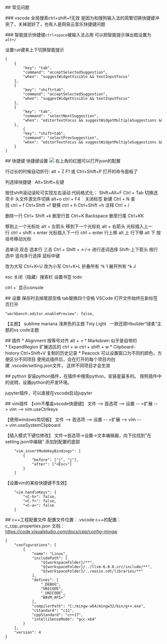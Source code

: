 ## 常见问题

### vscode 全局搜索ctrl+shift+f无效
是因为和搜狗输入法的简繁切换快捷键冲突了，关掉就好了，也有人是网易云音乐快捷键问题

### 智能提示快捷键`ctrl+space`被输入法占用
可以把智能提示弹出框设置为`alt+/`

设置`tab`键来上下切换智能提示
```
[
    {
        "key": "tab",
        "command": "acceptSelectedSuggestion",
        "when": "suggestWidgetVisible && textInputFocus"
    },
    {
        "key": "shift+tab",
        "command": "acceptSelectedSuggestion",
        "when": "suggestWidgetVisible && textInputFocus"
    },
    {
        "key": "tab",
        "command": "selectNextSuggestion",
        "when": "editorTextFocus && suggestWidgetMultipleSuggestions && suggestWidgetVisible"
    },
        {
        "key": "shift+tab",
        "command": "selectPrevSuggestion",
        "when": "editorTextFocus && suggestWidgetMultipleSuggestions && suggestWidgetVisible"
    }
]
```


## 快捷键
快捷键设置
![](https://sunxvming.com/imgs/a4506184-9100-4a13-93c2-d8607d1bccbd.png)
右上角的红圈可以打开json的配置


行过长的时候自动折行: alt + Z
F1 或 Ctrl+Shift+P 打开的命令面板了

列选择快捷键   Alt+Shift+左键

按住shift滚动滚轮可实现左右滚动
代码格式化： Shift+Alt+F
Ctrl + Tab 切换选项卡
头文件源文件切换 alt+o
ctrl + F4    关闭标签
新建 Ctrl + N
查找 ctrl + f Ctrl+Shift +f
替换 ctrl + h Ctrl+Shift +h
注释 Ctrl + /


删除一行 Ctrl+ Shift +k
删至行首 Ctrl+K Backspace
删至行尾 Ctrl+KK


移到上一个光标处 alt + 左箭头
移到下一个光标处 alt + 右箭头
光标插入上一行 ctrl + shift + enter
光标插入下一行 ctrl + enter
行上移 alt 上
行下移 alt 下
按括号移动光标


选单词 双击
选本行 三击
Ctrl + Shift + ←/→ 进行逐词选择
Shift-上下箭头 按行选中
竖向多行选择 鼠标中键


改为大写 Ctrl+K+U
改为小写 Ctrl+K+L
折叠所有 ^k 1
展开所有 ^k J


esc 关闭（隐藏）搜索栏
设置书签 todo


ctrl +` 显示console



## 设置
保存时去掉尾部空格
tab替换四个空格
VSCode 打开文件始终在新标签页打开
```
"workbench.editor.enablePreview": false,
```



【主题】
sublime mariana 浅黑色的主题
Tiny Light   一款还原Hbuilder“绿柔”主题的vs code主题




## 插件
* Alignment 按等号对齐 alt + =
* Markdown 似乎是自带的
* ExpandRegion 扩展选区的 ctrl + w ctrl + shift + w
* Clipboard-history Ctrl+Shift+V 复制的历史记录
* Peacock
可以设置窗口为不同的颜色，方便区分不同项目
使用此插件后，会在打开的每个项目内创建 .vscode/setting.json文件，
这样不同项目才会生效



## python
安装python插件，在插件中搜索python，安装星最多的。
按照插件中的说明，设置python的开发环境。

jupyter插件，可以直接在vscode启动jupyter


## vim插件
【vim不覆盖vscode快捷键】
文件 --> 首选项 --> 设置 -- >扩展 --> vim --> vim.useCtrlkeys

【使用windows剪切板】
文件 --> 首选项 --> 设置 -- >扩展 --> vim --> vim.useSystemClipboard

【插入模式下键位修改】
文件->首选项->设置->文本编辑器，向下拉找到“在setting.json中编辑”
添加到配置的底部
```
    "vim.insertModeKeyBindings": [
        {
            "before": ["j", "j"],
            "after": ["<Esc>"]
        }
    ]
```

【设置vim的某些快捷键不生效】
```
    "vim.handleKeys": {
        "<C-h>": false,
        "<C-f>": false,
        "<C-a>": false
    }
```


## c++工程配置文件
配置文件位置：.vscode
c++的配置：c_cpp_properties.json
文档：https://code.visualstudio.com/docs/cpp/config-mingw
```
{
    "configurations": [
        {
            "name": "Linux",
            "includePath": [
                "${workspaceFolder}/**",
                "${workspaceFolder}/../llvm-6.0.0.src/include/**",
                "${workspaceFolder}/../eosio.cdt/libraries/**"
            ],
            "defines": [
                "_DEBUG",
                "UNICODE",
                "_UNICODE",
                "WAVM_API="
            ],
            "compilerPath": "C:/mingw-w64/mingw32/bin/g++.exe",
            "cStandard": "c11",
            "cppStandard": "c++17",
            "intelliSenseMode": "gcc-x64"
        }
    ],
    "version": 4
}
```




